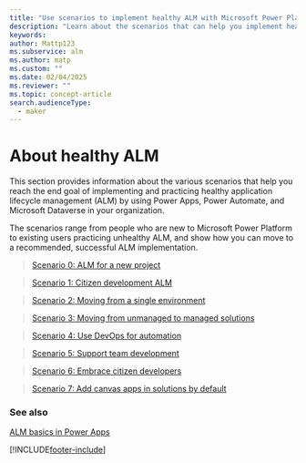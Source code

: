 ```yaml
---
title: "Use scenarios to implement healthy ALM with Microsoft Power Platform"
description: "Learn about the scenarios that can help you implement healthy application lifecycle management (ALM) by using Microsoft Power Apps and Power Automate."
keywords: 
author: Mattp123
ms.subservice: alm
ms.author: matp
ms.custom: ""
ms.date: 02/04/2025
ms.reviewer: ""
ms.topic: concept-article
search.audienceType: 
  - maker
---
```

# About healthy ALM 

This section provides information about the various scenarios that help you reach the end goal of implementing and practicing healthy application lifecycle management (ALM) by using Power Apps, Power Automate, and Microsoft Dataverse in your organization.

The scenarios range from people who are new to Microsoft Power Platform to existing users practicing unhealthy ALM, and show how you can move to a recommended, successful ALM implementation.

> [Scenario 0: ALM for a new project](new-project-alm.md)

> [Scenario 1: Citizen development ALM](citizen-dev-alm.md)

> [Scenario 2: Moving from a single environment](move-from-single-env-alm.md)

> [Scenario 3: Moving from unmanaged to managed solutions](move-from-unmanaged-managed-alm.md)

> [Scenario 4: Use DevOps for automation](use-devops-automated-alm.md)

> [Scenario 5: Support team development](team-development-alm.md)

> [Scenario 6: Embrace citizen developers](embrace-citizen-devs.md)

> [Scenario 7: Add canvas apps in solutions by default](canvas-apps-solution-default.md)

### See also

[ALM basics in Power Apps](basics-alm.md)


[!INCLUDE[footer-include](../includes/footer-banner.md)]
